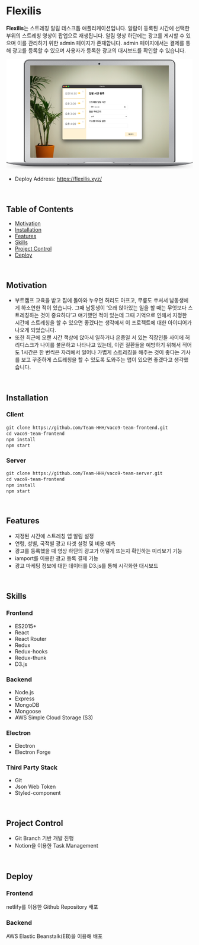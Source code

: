 # Flexilis
**Flexilis**는 스트레칭 알림 데스크톱 애플리케이션입니다.
알람이 등록된 시간에 선택한 부위의 스트레칭 영상이 팝업으로 재생됩니다.
알림 영상 하단에는 광고를 게시할 수 있으며 이를 관리하기 위한 admin 페이지가 존재합니다.
admin 페이지에서는 결제를 통해 광고를 등록할 수 있으며 사용자가 등록한 광고의 대시보드를 확인할 수 있습니다.

![Flexilis](/src/assets/electron.png)

- Deploy Address: https://flexilis.xyz/

<br>

## Table of Contents
- [Motivation](#motivation)
- [Installation](#installation)
- [Features](#features)
- [Skills](#skills)
- [Project Control](#project-control)
- [Deploy](#deploy)

<br>

## Motivation
- 부트캠프 교육을 받고 집에 돌아와 누우면 허리도 아프고, 무릎도 쑤셔서 남동생에게 하소연한 적이 있습니다. 그때 남동생이 ‘오래 앉아있는 일을 할 때는 무엇보다 스트레칭하는 것이 중요하다’고 얘기했던 적이 있는데 그때 기억으로 인해서 지정한 시간에 스트레칭을 할 수 있으면 좋겠다는 생각에서 이 프로젝트에 대한 아이디어가 나오게 되었습니다.
- 또한 최근에 오랜 시간 책상에 앉아서 일하거나 온종일 서 있는 직장인들 사이에 허리디스크가 나이를 불문하고 나타나고 있는데, 이런 질환들을 예방하기 위해서 적어도 1시간은 한 번씩은 자리에서 일어나 가볍게 스트레칭을 해주는 것이 좋다는 기사를 보고 꾸준하게 스트레칭을 할 수 있도록 도와주는 앱이 있으면 좋겠다고 생각했습니다.

<br>

## Installation
### Client
```
git clone https://github.com/Team-HHH/vaco9-team-frontend.git
cd vaco9-team-frontend
npm install
npm start
```
### Server
```
git clone https://github.com/Team-HHH/vaco9-team-server.git
cd vaco9-team-frontend
npm install
npm start
```

<br>

## Features
- 지정된 시간에 스트레칭 앱 알림 설정
- 연령, 성별, 국적별 광고 타겟 설정 및 비용 예측
- 광고를 등록했을 때 영상 하단의 광고가 어떻게 뜨는지 확인하는 미리보기 기능
- iamport를 이용한 광고 등록 결제 기능
- 광고 마케팅 정보에 대한 데이터를 D3.js를 통해 시각화한 대시보드

<br>

## Skills
### Frontend
- ES2015+
- React
- React Router
- Redux
- Redux-hooks
- Redux-thunk
- D3.js

### Backend
- Node.js
- Express
- MongoDB
- Mongoose
- AWS Simple Cloud Storage (S3)

### Electron
- Electron
- Electron Forge

### Third Party Stack
- Git
- Json Web Token
- Styled-component

<br>

## Project Control
- Git Branch 기반 개발 진행
- Notion을 이용한 Task Management

<br>

## Deploy
### Frontend
netlify를 이용한 Github Repository 배포

### Backend
AWS Elastic Beanstalk(EB)을 이용해 배포
